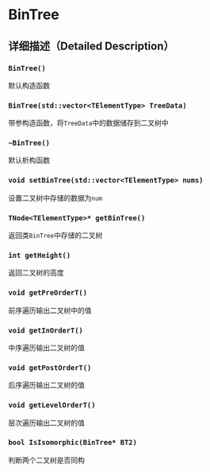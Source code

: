 # BinTree

## 详细描述（Detailed Description）

### `BinTree()`

默认构造函数

### `BinTree(std::vector<TElementType> TreeData)`

带参构造函数，将`TreeData`中的数据储存到二叉树中

### `~BinTree()`

默认析构函数

### `void setBinTree(std::vector<TElementType> nums)`

设置二叉树中存储的数据为`num`

### `TNode<TElementType>* getBinTree()`

返回类`BinTree`中存储的二叉树

### `int getHeight()`

返回二叉树的高度

### `void getPreOrderT()`

前序遍历输出二叉树中的值

### `void getInOrderT()`

中序遍历输出二叉树的值

### `void getPostOrderT()`

后序遍历输出二叉树的值

### `void getLevelOrderT()`

层次遍历输出二叉树的值

### `bool IsIsomorphic(BinTree* BT2)`

判断两个二叉树是否同构
